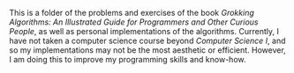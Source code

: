This is a folder of the problems and exercises of the book *Grokking Algorithms: An Illustrated Guide for Programmers and Other Curious People*, as well as personal implementations of the algorithms. Currently, I have not taken a computer science course beyond *Computer Science I*, and so my implementations may not be the most aesthetic or efficient. However, I am doing this to improve my programming skills and know-how. 